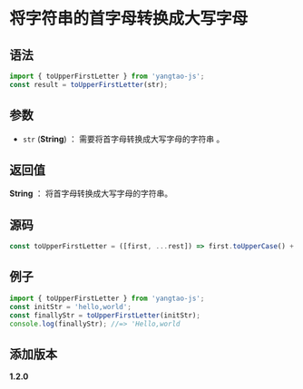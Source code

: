 # 将字符串的首字母转换成大写字母

## 语法

```js
import { toUpperFirstLetter } from 'yangtao-js';
const result = toUpperFirstLetter(str);
```

## 参数

- `str` (**String**) ： 需要将首字母转换成大写字母的字符串 。

## 返回值

**String** ： 将首字母转换成大写字母的字符串。

## 源码

```js
const toUpperFirstLetter = ([first, ...rest]) => first.toUpperCase() + rest.join('');
```

## 例子

```js
import { toUpperFirstLetter } from 'yangtao-js';
const initStr = 'hello,world';
const finallyStr = toUpperFirstLetter(initStr);
console.log(finallyStr); //=> 'Hello,world
```

## 添加版本

**1.2.0**
